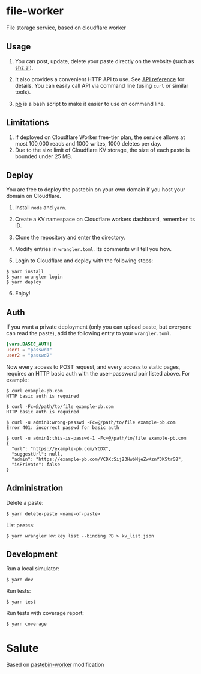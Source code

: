 # file-worker

File storage service, based on cloudflare worker

## Usage

1. You can post, update, delete your paste directly on the website (such as [shz.al](https://shz.al)). 

2. It also provides a convenient HTTP API to use. See [API reference](doc/api.md) for details. You can easily call API via command line (using `curl` or similar tools). 

3. [pb](/scripts) is a bash script to make it easier to use on command line.

## Limitations

1. If deployed on Cloudflare Worker free-tier plan, the service allows at most 100,000 reads and 1000 writes, 1000 deletes per day. 
2. Due to the size limit of Cloudflare KV storage, the size of each paste is bounded under 25 MB. 

## Deploy

You are free to deploy the pastebin on your own domain if you host your domain on Cloudflare. 

1. Install `node` and `yarn`.

2. Create a KV namespace on Cloudflare workers dashboard, remember its ID.

3. Clone the repository and enter the directory.

4. Modify entries in `wrangler.toml`. Its comments will tell you how.

5. Login to Cloudflare and deploy with the following steps:

```console
$ yarn install
$ yarn wrangler login
$ yarn deploy
```

6. Enjoy!

## Auth

If you want a private deployment (only you can upload paste, but everyone can read the paste), add the following entry to your `wrangler.toml`.

```toml
[vars.BASIC_AUTH]
user1 = "passwd1"
user2 = "passwd2"
```

Now every access to POST request, and every access to static pages, requires an HTTP basic auth with the user-password pair listed above. For example:

```console
$ curl example-pb.com
HTTP basic auth is required

$ curl -Fc=@/path/to/file example-pb.com
HTTP basic auth is required

$ curl -u admin1:wrong-passwd -Fc=@/path/to/file example-pb.com
Error 401: incorrect passwd for basic auth

$ curl -u admin1:this-is-passwd-1 -Fc=@/path/to/file example-pb.com
{
  "url": "https://example-pb.com/YCDX",
  "suggestUrl": null,
  "admin": "https://example-pb.com/YCDX:Sij23HwbMjeZwKznY3K5trG8",
  "isPrivate": false
}
```

## Administration
Delete a paste:
```console
$ yarn delete-paste <name-of-paste>
```

List pastes:
```console
$ yarn wrangler kv:key list --binding PB > kv_list.json
```

## Development

Run a local simulator:
```console
$ yarn dev
```

Run tests:
```console
$ yarn test
```

Run tests with coverage report:
```console
$ yarn coverage
```

# Salute

Based on [pastebin-worker](https://github.com/SharzyL/pastebin-worker) modification